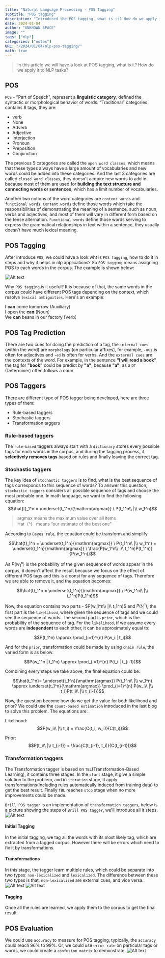 ```yaml
---
title: "Natural Language Processing - POS Tagging"
subtitle: "POS tagging"
description: "Introduced the POS tagging, what is it? How do we apply it to NLP tasks?"
date: 2024-01-04
author: "UNKNOWN SPACE"
image: ""
tags: ["nlp"]
categories: ["notes"]
URL: "/2024/01/04/nlp-pos-tagging/"
math: true
---
```


> In this article we will have a look at POS tagging, what is it? How do we apply it to NLP tasks?

## POS
`POS` - "Part of Speech", represent a **linguistic category**, defined the syntactic or morphological behavior of words. “Traditional” categories contains 8 tags, they are:

- verb
- None
- Adverb
- Adjective
- Interjection
- Pronoun
- Preposition
- Conjunction

The previous 5 categories are called the `open word classes`, which means that these types always have a large amount of vocabularies and new words could be added into these categories. And the last 3 categories are called `closed word classes`, they doesn't acquire new words to add in because most of them are used for **building the text structure and connecting words or sentences**, which has a limit number of vocabularies.

Another two notions of the word categories are `content words` and `functional words`. `Content words` define those words which take the responsibilities of demonstrating the meaning of a sentence, such as noun, verbs and adjectives, and most of them will vary in different form based on the tense alternation. `Functional words` define those words serving to express the grammatical relationships in text within a sentence, they usually doesn't have much lexical meaning.

## POS Tagging

After introduce `POS`, we could have a look wht is `POS tagging`, how to do it in steps and why it helps in nlp applications? So `POS tagging` means assigning POS to each words in the corpus. The example is shown below:

![Alt text](/img/nlp-pos-tagging/image.png)

Why `POS tagging` is it useful? It is because of that, the same words in the corpus could have different POS tags depending on the context, which resolve `lexical ambiguities`. Here's an example:

I **can** come tomorrow (Auxiliary)  
I open the **can** (Noun)    
We **can** beans in our factory (Verb)  

## POS Tag Prediction
There are two cues for doing the prediction of a tag, the `internal cues` (within the word) are `morphology` (on particular affixes), for example, `-ous` is often for adjectives and `-ed` is often for verbs. And the `external cues` are the contexts  of the word. For example, in the sentence **"I will read a book"**, the tag for **"book"** could be predict by **"a"**, because **"a"**, as a `DT`  (Determiner) often follows a noun.

## POS Taggers
There are different type of POS tagger being developed, here are three types of them:

- Rule-based taggers
- Stochastic taggers
- Transformation taggers

### Rule-based taggers

The `rule-based` taggers always start with a `dictionary` stores every possible tags for each words in the corpus, and during the tagging process, it **selectively removes tags** based on rules and finally leaving the correct tag.

### Stochastic taggers

The key idea of `stochastic taggers` is to find, what is the best sequence of tags corresponds to this sequence of words? To answer this question, `stochastic taggers` considers all possible sequence of tags and choose the most probable one. In math language, we want to find the following equation:
$$\hat{t}_1^n = \underset{t_1^n}{\mathrm{argmax}} \ P(t_1^n\\ |\\ w_1^n)$$

> argmax means the maximum value over all items  
> Hat（^） means “our estimate of the best one”

According to `Bayes rule`, the equation could be transform and simplify.

$$\hat{t}_1^n = \underset{t_1^n}{\mathrm{argmax}} \ P(t_1^n\\ |\\ w_1^n) = \underset{t_1^n}{\mathrm{argmax}} \ \frac{P(w_1^n\\ |\\ t_1^n)P(t_1^n)}{P(w_1^n)}$$

As $P(w_1^n)$ is the probability of the given sequence of words appear in the corpus, it doesn't affect the result because we focus on the effect of different POS tags and this is a const for any sequence of tags. Therefore we are able to remove it, and the equation becomes:

$$\hat{t}_1^n = \underset{t_1^n}{\mathrm{argmax}} \ P(w_1^n\\ |\\ t_1^n)P(t_1^n)$$

Now, the equation contains two parts - $P(w_1^n\\ |\\ t_1^n)$ and $P(t_1^n)$, the first part is the `likelihood`, where given the sequence of tags and we could see the sequence of words. The second part is `prior`, which is the probability of the sequence of tag. For the `likelihood`, if we assume every words are **independent** to each other, it can be approximately equal to:

$$P(t_1^n) \approx \prod_{i=1}^{n} P(w_i | t_i)$$

And for the `prior`, transformation could be made by using `chain rule`, the varied form is as below:

$$P(w_1^n | t_1^n) \approx \prod_{i=1}^{n} P(t_i | t_{i-1})$$

Combining every steps we take above, the final equation could be:

$$\hat{t_1^n}= \underset{t_1^n}{\mathrm{argmax}} P(t_1^n\\ |\\ w_1^n) \approx \underset{t_1^n}{\mathrm{argmax}} \prod_{i=1}^{n} P(w_i\\ |\\ t_i)P(t_i\\ |\\ t_{i-1})$$

Now, the question become how do we get the value for both likelihood and prior? We could use the `count-based estimation` introduced in the last blog to solve this problem. The equations are:

Likelihood:
$$P(w_i\\ |\\ t_i) = \frac{C(t_i, w_i)}{C(t_i)}$$

Prior:
$$P(t_i\\ |\\ t_{i-1}) = \frac{C(t_{i-1}, t_i)}{C(t_{i-1})}$$

### Transformation taggers

The Transformation tagger is based on `TBL`(Transformation-Based Learning), it contains three stages. In the `start` stage, it give a simple solution to the problem, and in `iteration` stage, it apply transformations(including rules automatically induced from training data) to get the best result. Finally `TBL` reaches `stop` stage when no more improvements could be made. 

`Brill POS tagger` is an implementation of `transformation taggers`, below is a picture showing the steps of `Brill POS tagger`, we'll introduce all it steps.
![Alt text](/img/nlp-pos-tagging/image2.png)

#### Initial Tagging

In the initial tagging, we tag all the words with its most likely tag, which are extracted from a tagged corpus. However there will be errors which need to fix it by transformations.

#### Transformations

In this stage, the tagger learn multiple rules, which could be separate into two types: `non-lexicalized` and `lexicalized`. The difference between these two types is that, `non-lexicalized` are external cues, and vice versa.
![Alt text](/img/nlp-pos-tagging/image4.png "non-lexicalized")
![Alt text](/img/nlp-pos-tagging/image3.png "lexicalized")

#### Tagging

Once all the rules are learned, we apply them to the corpus to get the final result.

## POS Evaluation

We could use `accuracy` to measure for POS tagging, typically, the `accuracy` could reach 96% to 99%. Or, we could use `error rate` on particular tags or words, we could create a `confusion matrix` to demonstrate.
![Alt text](/img/nlp-pos-tagging/image6.png)
